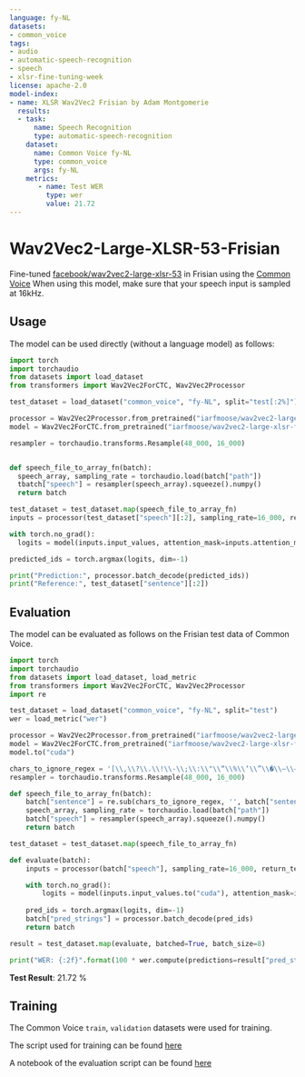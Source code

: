 ```yaml
---
language: fy-NL
datasets:
- common_voice
tags:
- audio
- automatic-speech-recognition
- speech
- xlsr-fine-tuning-week
license: apache-2.0
model-index:
- name: XLSR Wav2Vec2 Frisian by Adam Montgomerie
  results:
  - task: 
      name: Speech Recognition
      type: automatic-speech-recognition
    dataset:
      name: Common Voice fy-NL
      type: common_voice
      args: fy-NL  
    metrics:
       - name: Test WER
         type: wer
         value: 21.72
---
```


# Wav2Vec2-Large-XLSR-53-Frisian

Fine-tuned [facebook/wav2vec2-large-xlsr-53](https://huggingface.co/facebook/wav2vec2-large-xlsr-53) in Frisian using the [Common Voice](https://huggingface.co/datasets/common_voice)
When using this model, make sure that your speech input is sampled at 16kHz.

## Usage

The model can be used directly (without a language model) as follows:

```python
import torch
import torchaudio
from datasets import load_dataset
from transformers import Wav2Vec2ForCTC, Wav2Vec2Processor

test_dataset = load_dataset("common_voice", "fy-NL", split="test[:2%]").

processor = Wav2Vec2Processor.from_pretrained("iarfmoose/wav2vec2-large-xlsr-frisian")
model = Wav2Vec2ForCTC.from_pretrained("iarfmoose/wav2vec2-large-xlsr-frisian")

resampler = torchaudio.transforms.Resample(48_000, 16_000)


def speech_file_to_array_fn(batch):
  speech_array, sampling_rate = torchaudio.load(batch["path"])
  tbatch["speech"] = resampler(speech_array).squeeze().numpy()
  return batch

test_dataset = test_dataset.map(speech_file_to_array_fn)
inputs = processor(test_dataset["speech"][:2], sampling_rate=16_000, return_tensors="pt", padding=True)

with torch.no_grad():
  logits = model(inputs.input_values, attention_mask=inputs.attention_mask).logits

predicted_ids = torch.argmax(logits, dim=-1)

print("Prediction:", processor.batch_decode(predicted_ids))
print("Reference:", test_dataset["sentence"][:2])
```


## Evaluation

The model can be evaluated as follows on the Frisian test data of Common Voice.


```python
import torch
import torchaudio
from datasets import load_dataset, load_metric
from transformers import Wav2Vec2ForCTC, Wav2Vec2Processor
import re

test_dataset = load_dataset("common_voice", "fy-NL", split="test")
wer = load_metric("wer")

processor = Wav2Vec2Processor.from_pretrained("iarfmoose/wav2vec2-large-xlsr-frisian")
model = Wav2Vec2ForCTC.from_pretrained("iarfmoose/wav2vec2-large-xlsr-frisian")
model.to("cuda")

chars_to_ignore_regex = '[\\,\\?\\.\\!\\-\\;\\:\\"\\“\\%\\‘\\”\\�\\–\\—\\¬\\⅛]'
resampler = torchaudio.transforms.Resample(48_000, 16_000)

def speech_file_to_array_fn(batch):
    batch["sentence"] = re.sub(chars_to_ignore_regex, '', batch["sentence"]).lower()
    speech_array, sampling_rate = torchaudio.load(batch["path"])
    batch["speech"] = resampler(speech_array).squeeze().numpy()
    return batch

test_dataset = test_dataset.map(speech_file_to_array_fn)

def evaluate(batch):
    inputs = processor(batch["speech"], sampling_rate=16_000, return_tensors="pt", padding=True)

    with torch.no_grad():
        logits = model(inputs.input_values.to("cuda"), attention_mask=inputs.attention_mask.to("cuda")).logits
        
    pred_ids = torch.argmax(logits, dim=-1)
    batch["pred_strings"] = processor.batch_decode(pred_ids)
    return batch

result = test_dataset.map(evaluate, batched=True, batch_size=8)

print("WER: {:2f}".format(100 * wer.compute(predictions=result["pred_strings"], references=result["sentence"])))
```

**Test Result**: 21.72 %


## Training

The Common Voice `train`, `validation` datasets were used for training.

The script used for training can be found [here](https://github.com/AMontgomerie/wav2vec2-xlsr/blob/main/Frisian/XLSR_Frisian.ipynb)

A notebook of the evaluation script can be found [here](https://github.com/AMontgomerie/wav2vec2-xlsr/blob/main/Frisian/wav2vec2_fyNL_eval.ipynb)